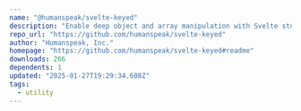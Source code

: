 ```yaml
---
name: "@humanspeak/svelte-keyed"
description: "Enable deep object and array manipulation with Svelte stores."
repo_url: "https://github.com/humanspeak/svelte-keyed"
author: "Humanspeak, Inc."
homepage: "https://github.com/humanspeak/svelte-keyed#readme"
downloads: 266
dependents: 1
updated: "2025-01-27T19:29:34.608Z"
tags: 
  - utility
---
```

